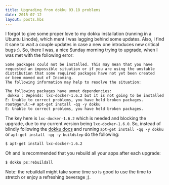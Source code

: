 ```yaml
---
title: Upgrading from dokku 03.18 problems
date: 2015-07-12
layout: posts.hbs
---
```


I forgot to give some proper love to my dokku installation (running in a Ubuntu Linode), which ment I was lagging behind some updates. Also, I find it sane to wait a couple updates in case a new one introduces new critical bugs :). So, there I was, a nice Sunday morning trying to upgrade, when I was met with the following error:

```
Some packages could not be installed. This may mean that you have
requested an impossible situation or if you are using the unstable
distribution that some required packages have not yet been created
or been moved out of Incoming.
The following information may help to resolve the situation:

The following packages have unmet dependencies:
 dokku : Depends: lxc-docker-1.6.2 but it is not going to be installed
E: Unable to correct problems, you have held broken packages.
root@gerul:~# apt-get install -qq -y dokku
E: Unable to correct problems, you have held broken packages.
```

The key here is `lxc-docker-1.6.2` which is needed and blocking the upgrade, due to my current version being `lxc-docker-1.6.0`. So, instead of blindly following the [dokku docs](http://progrium.viewdocs.io/dokku/upgrading) and running `apt-get install -qq -y dokku` or `apt-get install -qq -y buildstep` do the following:

```
$ apt-get install lxc-docker-1.6.2
```
Oh and is recommended that you rebuild all your apps after each upgrade:

```
$ dokku ps:rebuildall
```

Note: the rebuildall might take some time so is good to use the time to stretch or enjoy a refreshing beverage ;).